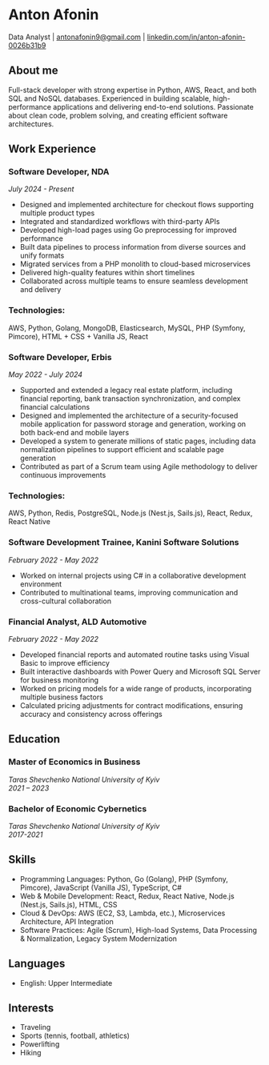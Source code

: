 # Anton Afonin
Data Analyst
| [antonafonin9@gmail.com](mailto:antonafonin9@gmail.com)
| [linkedin.com/in/anton-afonin-0026b31b9](https://www.linkedin.com/in/anton-afonin-0026b31b9/)

## About me
Full-stack developer with strong expertise in Python, AWS, React, and both SQL and NoSQL databases. Experienced in building scalable, high-performance applications and delivering end-to-end solutions. Passionate about clean code, problem solving, and creating efficient software architectures.

## Work Experience

### Software Developer, NDA
*July 2024 - Present*

- Designed and implemented architecture for checkout flows supporting multiple product types
- Integrated and standardized workflows with third-party APIs
- Developed high-load pages using Go preprocessing for improved performance
- Built data pipelines to process information from diverse sources and unify formats
- Migrated services from a PHP monolith to cloud-based microservices
- Delivered high-quality features within short timelines
- Collaborated across multiple teams to ensure seamless development and delivery

### Technologies:
AWS, Python, Golang, MongoDB, Elasticsearch, MySQL, PHP (Symfony, Pimcore), HTML + CSS + Vanilla JS, React

### Software Developer, Erbis
*May 2022 - July 2024*

- Supported and extended a legacy real estate platform, including financial reporting, bank transaction synchronization, and complex financial calculations
- Designed and implemented the architecture of a security-focused mobile application for password storage and generation, working on both back-end and mobile layers
- Developed a system to generate millions of static pages, including data normalization pipelines to support efficient and scalable page generation
- Contributed as part of a Scrum team using Agile methodology to deliver continuous improvements

### Technologies:
AWS, Python, Redis, PostgreSQL, Node.js (Nest.js, Sails.js), React, Redux, React Native

### Software Development Trainee, Kanini Software Solutions
*February 2022 - May 2022*

- Worked on internal projects using C# in a collaborative development environment
- Contributed to multinational teams, improving communication and cross-cultural collaboration

### Financial Analyst, ALD Automotive
*February 2022 - May 2022*

- Developed financial reports and automated routine tasks using Visual Basic to improve efficiency
- Built interactive dashboards with Power Query and Microsoft SQL Server for business monitoring
- Worked on pricing models for a wide range of products, incorporating multiple business factors
- Calculated pricing adjustments for contract modifications, ensuring accuracy and consistency across offerings

## Education

### Master of Economics in Business  
*Taras Shevchenko National University of Kyiv*  
*2021 – 2023*

### Bachelor of Economic Cybernetics  
*Taras Shevchenko National University of Kyiv*  
*2017-2021*

## Skills

- Programming Languages: Python, Go (Golang), PHP (Symfony, Pimcore), JavaScript (Vanilla JS), TypeScript, C#
- Web & Mobile Development: React, Redux, React Native, Node.js (Nest.js, Sails.js), HTML, CSS
- Cloud & DevOps: AWS (EC2, S3, Lambda, etc.), Microservices Architecture, API Integration
- Software Practices: Agile (Scrum), High-load Systems, Data Processing & Normalization, Legacy System Modernization

## Languages

- English: Upper Intermediate

## Interests

- Traveling
- Sports (tennis, football, athletics)
- Powerlifting
- Hiking
